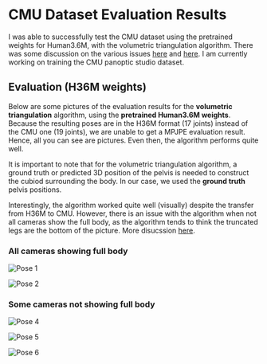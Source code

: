 # CMU Dataset Evaluation Results

I was able to successfully test the CMU dataset using the pretrained weights for Human3.6M, with the volumetric triangulation algorithm. There was some discussion on the various issues [here](https://github.com/karfly/learnable-triangulation-pytorch/issues/75) and [here](https://github.com/karfly/learnable-triangulation-pytorch/issues/76). I am currently working on training the CMU panoptic studio dataset.

## Evaluation (H36M weights)

Below are some pictures of the evaluation results for the **volumetric triangulation** algorithm, using the **pretrained Human3.6M weights**. Because the resulting poses are in the H36M format (17 joints) instead of the CMU one (19 joints), we are unable to get a MPJPE evaluation result. Hence, all you can see are pictures. Even then, the algorithm performs quite well.

It is important to note that for the volumetric triangulation algorithm, a ground truth or predicted 3D position of the pelvis is needed to construct the cubiod surrounding the body. In our case, we used the **ground truth** pelvis positions.

Interestingly, the algorithm worked quite well (visually) despite the transfer from H36M to CMU. However, there is an issue with the algorithm when not all cameras show the full body, as the algorithm tends to think the truncated legs are the bottom of the picture. More disucssion [here](https://github.com/karfly/learnable-triangulation-pytorch/issues/75).

### All cameras showing full body

![Pose 1](eval_images/cmu/allfull_0.png)

![Pose 2](eval_images/cmu/allfull_1.png)

### Some cameras not showing full body

![Pose 4](eval_images/cmu/truncated_0.png)

![Pose 5](eval_images/cmu/truncated_1.png)

![Pose 6](eval_images/cmu/truncated_2.png)